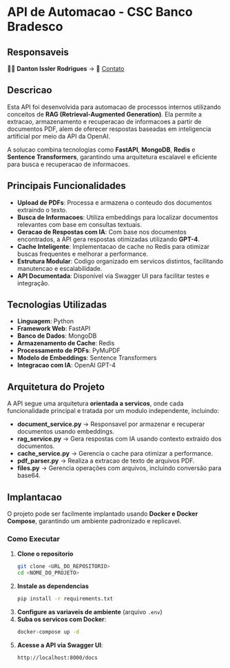 # API de Automacao - CSC Banco Bradesco

## Responsaveis

👨‍💻 **Danton Issler Rodrigues** → 📧 [Contato](mailto:dantonissler18@gmail.com)

## Descricao

Esta API foi desenvolvida para automacao de processos internos utilizando conceitos de **RAG (Retrieval-Augmented Generation)**. Ela permite a extracao, armazenamento e recuperacao de informacoes a partir de documentos PDF, alem de oferecer respostas
baseadas em inteligencia artificial por meio da API da OpenAI.

A solucao combina tecnologias como **FastAPI**, **MongoDB**, **Redis** e **Sentence Transformers**, garantindo uma arquitetura escalavel e eficiente para busca e recuperacao de informacoes.

## Principais Funcionalidades

- **Upload de PDFs**: Processa e armazena o conteudo dos documentos extraindo o texto.
- **Busca de Informacoes**: Utiliza embeddings para localizar documentos relevantes com base em consultas textuais.
- **Geracao de Respostas com IA**: Com base nos documentos encontrados, a API gera respostas otimizadas utilizando **GPT-4**.
- **Cache Inteligente**: Implementacao de cache no Redis para otimizar buscas frequentes e melhorar a performance.
- **Estrutura Modular**: Codigo organizado em servicos distintos, facilitando manutencao e escalabilidade.
- **API Documentada**: Disponível via Swagger UI para facilitar testes e integração.

## Tecnologias Utilizadas

- **Linguagem**: Python
- **Framework Web**: FastAPI
- **Banco de Dados**: MongoDB
- **Armazenamento de Cache**: Redis
- **Processamento de PDFs**: PyMuPDF
- **Modelo de Embeddings**: Sentence Transformers
- **Integracao com IA**: OpenAI GPT-4

## Arquitetura do Projeto

A API segue uma arquitetura **orientada a servicos**, onde cada funcionalidade principal e tratada por um modulo independente, incluindo:

- **document\_service.py** → Responsavel por armazenar e recuperar documentos usando embeddings.
- **rag\_service.py** → Gera respostas com IA usando contexto extraido dos documentos.
- **cache\_service.py** → Gerencia o cache para otimizar a performance.
- **pdf\_parser.py** → Realiza a extracao de texto de arquivos PDF.
- **files.py** → Gerencia operações com arquivos, incluindo conversão para base64.

## Implantacao

O projeto pode ser facilmente implantado usando **Docker e Docker Compose**, garantindo um ambiente padronizado e replicavel.

### Como Executar

1. **Clone o repositorio**
   ```bash
   git clone <URL_DO_REPOSITORIO>
   cd <NOME_DO_PROJETO>
   ```
2. **Instale as dependencias**
   ```bash
   pip install -r requirements.txt
   ```
3. **Configure as variaveis de ambiente** (arquivo `.env`)
4. **Suba os servicos com Docker**:
   ```bash
   docker-compose up -d
   ```
5. **Acesse a API via Swagger UI**:
   ```
   http://localhost:8000/docs
   ```
